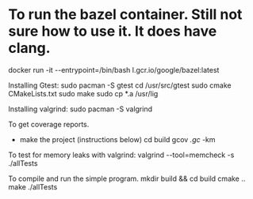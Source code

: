 # To run the bazel container. Still not sure how to use it. It does have clang.
docker run -it --entrypoint=/bin/bash l.gcr.io/google/bazel:latest



Installing Gtest:
sudo pacman -S gtest
cd /usr/src/gtest
sudo cmake CMakeLists.txt
sudo make
sudo cp *.a /usr/lig

Installing valgrind:
sudo pacman -S valgrind

To get coverage reports.
- make the project (instructions below)
cd build
gcov *.gc* -km

To test for memory leaks with valgrind:
valgrind --tool=memcheck -s ./allTests

To compile and run the simple program.
mkdir build && cd build
cmake ..
make
./allTests
